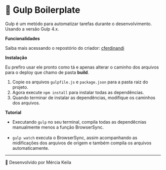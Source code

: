 # <g-emoji class="g-emoji" alias="rainbow" fallback-src="https://github.githubassets.com/images/icons/emoji/unicode/1f308.png">🌈</g-emoji> Gulp Boilerplate

Gulp é um metódo para automatizar tarefas durante o desenvolvimento. Usando a versão Gulp 4.x.

<b>Funcionalidades</b>

Saiba mais acessando o repostório do criador: 
[cferdinandi](https://github.com/cferdinandi/gulp-boilerplate)

<b>Instalação</b>

Eu prefiro usar ele pronto como tá e apenas alterar o caminho dos arquivos para o deploy que chamo de pasta <b>build</b>.

1. Copie os arquivos `gulpfile.js` e `package.json` para a pasta raiz do projeto.
2. Agora execute `npm install` para instalar todas as dependências.
3. Quando terminar de instalar as dependências, modifique os caminhos dos arquivos.

<b>Tutorial</b>

* Executando `gulp` no seu terminal, compila todas as dependêcnias manualmente menos a função BrowserSync.<br><br>
* `gulp watch` executa o BrowserSync, assim acompanhando as midificações dos arquivos de origem e também compila os arquivos automaticamente.</li>

<hr>
<g-emoji class="g-emoji" alias="rocket" fallback-src="https://github.githubassets.com/images/icons/emoji/unicode/1f680.png">🚀</g-emoji>  Desenvolvido por Mércia Keila